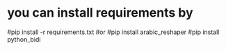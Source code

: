 # you can install requirements by 
#pip install -r requirements.txt 
#or
#pip install arabic_reshaper 
#pip install python_bidi
